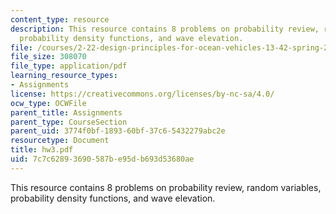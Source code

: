 ```yaml
---
content_type: resource
description: This resource contains 8 problems on probability review, random variables,
  probability density functions, and wave elevation.
file: /courses/2-22-design-principles-for-ocean-vehicles-13-42-spring-2005/7c7c62893690587be95db693d53680ae_hw3.pdf
file_size: 308070
file_type: application/pdf
learning_resource_types:
- Assignments
license: https://creativecommons.org/licenses/by-nc-sa/4.0/
ocw_type: OCWFile
parent_title: Assignments
parent_type: CourseSection
parent_uid: 3774f0bf-1893-60bf-37c6-5432279abc2e
resourcetype: Document
title: hw3.pdf
uid: 7c7c6289-3690-587b-e95d-b693d53680ae
---
```

This resource contains 8 problems on probability review, random variables, probability density functions, and wave elevation.